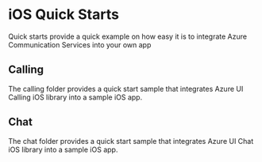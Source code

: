 # iOS Quick Starts

Quick starts provide a quick example on how easy it is to integrate Azure Communication Services into your own app

## Calling

The calling folder provides a quick start sample that integrates Azure UI Calling iOS library into a sample iOS app. 

## Chat

The chat folder provides a quick start sample that integrates Azure UI Chat iOS library into a sample iOS app.
